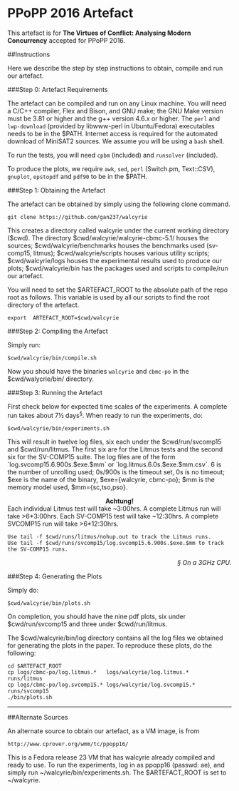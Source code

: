 # PPoPP 2016 Artefact

This artefact is for **The Virtues of Conflict: Analysing Modern Concurrency** accepted for PPoPP 2016.

##Instructions

Here we describe the step by step instructions to obtain, compile and run our artefact.


###Step 0: Artefact Requirements

The artefact can be compiled and run on any Linux machine. You will need a C/C++ compiler, Flex and Bison, and GNU make; the GNU Make version must be 3.81 or higher and the g++ version 4.6.x or higher. The `perl` and `lwp-download` (provided by libwww-perl in Ubuntu/Fedora) executables needs to be in the $PATH. Internet access is required for the automated download of MiniSAT2 sources. We assume you will be using a `bash` shell.

To run the tests, you will need `cpbm` (included) and `runsolver` (included). 

To produce the plots, we require `awk`, `sed`, `perl` (Switch.pm, Text::CSV), `gnuplot`, `epstopdf` and `pdf90` to be in the $PATH.


###Step 1: Obtaining the Artefact

The artefact can be obtained by simply using the following clone command.

	git clone https://github.com/gan237/walcyrie

This creates a directory called walcyrie under the current working directory ($cwd). The directory $cwd/walcyrie/walcyrie-cbmc-5.1/ houses the sources; $cwd/walcyrie/benchmarks houses the benchmarks used (sv-comp15, litmus); $cwd/walcyrie/scripts houses various utility scripts; $cwd/walcyrie/logs houses the experimental results used to produce our plots; $cwd/walcyrie/bin has the packages used and scripts to compile/run our artefact.

You will need to set the $ARTEFACT_ROOT to the absolute path of the repo root as follows. This variable is used by all our scripts to find the root directory of the artefact.

	export  ARTEFACT_ROOT=$cwd/walcyrie

###Step 2: Compiling the Artefact

Simply run:

	$cwd/walcyrie/bin/compile.sh

Now you should have the binaries `walcyrie` and `cbmc-po` in the $cwd/walycrie/bin/ directory.


###Step 3: Running the Artefact

First check below for expected time scales of the experiments. 	A complete run takes about 7½ days<sup>§</sup>. When ready to run the experiments, do:

	$cwd/walcyrie/bin/experiments.sh

This will result in twelve log files, six each under the $cwd/run/svcomp15 and $cwd/run/litmus. The first six are for the Litmus tests and the second six for the SV-COMP15 suite. The log files are of the form `log.svcomp15.6.900s.$exe.$mm` or `log.litmus.6.0s.$exe.$mm.csv`. 6 is the number of unrolling used; 0s/900s is the timeout set, 0s is no timeout;  $exe is the name of the binary, $exe={walcyrie, cbmc-po}; $mm is the memory model used, $mm={sc,tso,pso}.

<div align="center">
<b>Achtung!</b>
</div>
	Each individual Litmus test will take ~3:00hrs. A complete Litmus run will take >6*3:00hrs.
	Each SV-COMP15 test will take ~12:30hrs. A complete SVCOMP15 run will take >6*12:30hrs.

	Use tail -f $cwd/runs/litmus/nohup.out to track the Litmus runs.
	Use tail -f $cwd/runs/svcomp15/log.svcomp15.6.900s.$exe.$mm to track the SV-COMP15 runs.

<div align="right">
<i>§ On a 3GHz CPU</i>.
</div>

###Step 4: Generating the Plots

Simply do:

	$cwd/walcyrie/bin/plots.sh

On completion, you should have the nine pdf plots, six under $cwd/run/svcomp15 and three under $cwd/run/litmus.

The $cwd/walcyrie/bin/log directory contains all the log files we obtained for generating the plots in the paper. To reproduce these plots, do the following:

	cd $ARTEFACT_ROOT
	cp logs/cbmc-po/log.litmus.*   logs/walcyrie/log.litmus.*   runs/litmus
	cp logs/cbmc-po/log.svcomp15.* logs/walcyrie/log.svcomp15.* runs/svcomp15
	./bin/plots.sh


******

##Alternate Sources

An alternate source to obtain our artefact, as a VM image, is from 

	http://www.cprover.org/wmm/tc/ppopp16/

This is a Fedora release 23 VM that has walcyrie already compiled and ready to use. To run the experiments, log in as ppopp16 (passwd: ae), and simply run ~/walcyrie/bin/experiments.sh. The $ARTEFACT_ROOT is set to ~/walcyrie.
